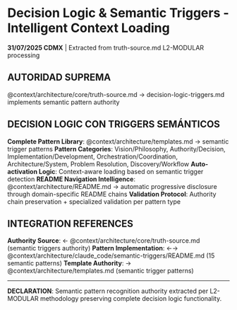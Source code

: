 # Decision Logic & Semantic Triggers - Intelligent Context Loading

**31/07/2025 CDMX** | Extracted from truth-source.md L2-MODULAR processing

## AUTORIDAD SUPREMA
@context/architecture/core/truth-source.md → decision-logic-triggers.md implements semantic pattern authority

## DECISION LOGIC CON TRIGGERS SEMÁNTICOS

**Complete Pattern Library**: @context/architecture/templates.md → semantic trigger patterns
**Pattern Categories**: Vision/Philosophy, Authority/Decision, Implementation/Development, Orchestration/Coordination, Architecture/System, Problem Resolution, Discovery/Workflow
**Auto-activation Logic**: Context-aware loading based on semantic trigger detection
**README Navigation Intelligence**: @context/architecture/README.md → automatic progressive disclosure through domain-specific README chains
**Validation Protocol**: Authority chain preservation + specialized validation per pattern type

## INTEGRATION REFERENCES
**Authority Source**: ← @context/architecture/core/truth-source.md (semantic triggers authority)
**Pattern Implementation**: ←→ @context/architecture/claude_code/semantic-triggers/README.md (15 semantic patterns)
**Template Authority**: → @context/architecture/templates.md (semantic trigger patterns)

---
**DECLARATION**: Semantic pattern recognition authority extracted per L2-MODULAR methodology preserving complete decision logic functionality.
